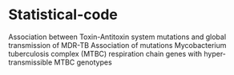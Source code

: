# Statistical-code
Association between Toxin-Antitoxin system mutations and global transmission of MDR-TB
Association of mutations Mycobacterium tuberculosis complex (MTBC) respiration chain genes with hyper-transmissible MTBC genotypes 
